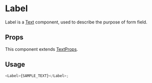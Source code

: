 # Label

Label is a [Text](../../Texts/Text/Text.tsx) component, used to describe the purpose of form field.

## Props

This component extends [TextProps](../../Texts/Text/Text.types.ts).

## Usage

```javascript
<Label>{SAMPLE_TEXT}</Label>;
```
